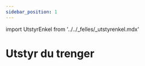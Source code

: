 ```yaml
---
sidebar_position: 1
---
```


import UtstyrEnkel from '../../_felles/_utstyrenkel.mdx'

# Utstyr du trenger

<UtstyrEnkel />